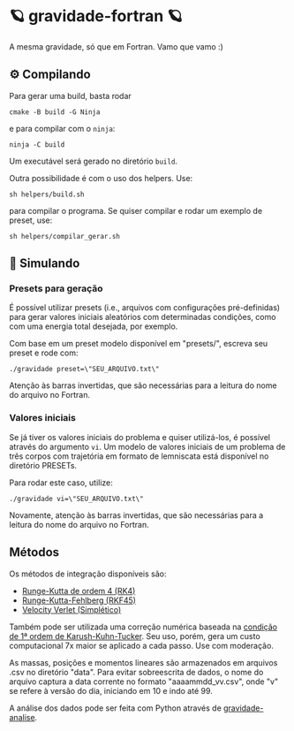 # 🪐 gravidade-fortran 🪐

A mesma gravidade, só que em Fortran. Vamo que vamo :)

## ⚙️ Compilando

Para gerar uma build, basta rodar
```
cmake -B build -G Ninja
```
e para compilar com o `ninja`:

```
ninja -C build
```

Um executável será gerado no diretório `build`.

Outra possibilidade é com o uso dos helpers. Use:

```
sh helpers/build.sh
```

para compilar o programa. Se quiser compilar e rodar um exemplo de preset, use:

```
sh helpers/compilar_gerar.sh
```

## 🧮 Simulando

### Presets para geração
É possível utilizar presets (i.e., arquivos com configurações pré-definidas) para gerar valores iniciais aleatórios com determinadas condições, como com uma energia total desejada, por exemplo.

Com base em um preset modelo disponível em "presets/", escreva seu preset e rode com:

```
./gravidade preset=\"SEU_ARQUIVO.txt\"
```

Atenção às barras invertidas, que são necessárias para a leitura do nome do arquivo no Fortran.

### Valores iniciais
Se já tiver os valores iniciais do problema e quiser utilizá-los, é possível através do argumento `vi`. Um modelo de valores iniciais de um problema de três corpos com trajetória em formato de lemniscata está disponível no diretório PRESETs.

Para rodar este caso, utilize:

```
./gravidade vi=\"SEU_ARQUIVO.txt\"
```

Novamente, atenção às barras invertidas, que são necessárias para a leitura do nome do arquivo no Fortran.

## Métodos
Os métodos de integração disponíveis são:
- [Runge-Kutta de ordem 4 (RK4)](https://pt.wikipedia.org/wiki/M%C3%A9todo_de_Runge-Kutta#O_m%C3%A9todo_Runge%E2%80%93Kutta_cl%C3%A1ssico_de_quarta_ordem)
- [Runge-Kutta-Fehlberg (RKF45)](https://en.wikipedia.org/wiki/Runge%E2%80%93Kutta%E2%80%93Fehlberg_method)
- [Velocity Verlet (Simplético)](https://en.wikipedia.org/wiki/Verlet_integration#Velocity_Verlet)

Também pode ser utilizada uma correção numérica baseada na [condição de 1ª ordem de Karush-Kuhn-Tucker](https://en.wikipedia.org/wiki/Karush%E2%80%93Kuhn%E2%80%93Tucker_conditions). Seu uso, porém, gera um custo computacional 7x maior se aplicado a cada passo. Use com moderação.

As massas, posições e momentos lineares são armazenados em arquivos .csv no diretório "data". Para evitar sobreescrita de dados, o nome do arquivo captura a data corrente no formato "aaaammdd_vv.csv", onde "v" se refere à versão do dia, iniciando em 10 e indo até 99.

A análise dos dados pode ser feita com Python através de [gravidade-analise](https://github.com/Potalej/gravidade-analise).